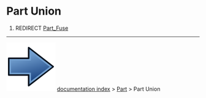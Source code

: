 # Part Union
1.  REDIRECT [Part_Fuse](Part_Fuse.md)



---
![](images/Button_right.svg) [documentation index](../README.md) > [Part](Part_Workbench.md) > Part Union
